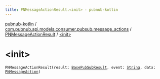 ```yaml
---
title: PNMessageActionResult.<init> - pubnub-kotlin
---
```


[pubnub-kotlin](../../index.html) / [com.pubnub.api.models.consumer.pubsub.message_actions](../index.html) / [PNMessageActionResult](index.html) / [&lt;init&gt;](./-init-.html)

# &lt;init&gt;

`PNMessageActionResult(result: `[`BasePubSubResult`](../../com.pubnub.api.models.consumer.pubsub/-base-pub-sub-result/index.html)`, event: `[`String`](https://kotlinlang.org/api/latest/jvm/stdlib/kotlin/-string/index.html)`, data: `[`PNMessageAction`](../../com.pubnub.api.models.consumer.message_actions/-p-n-message-action/index.html)`)`